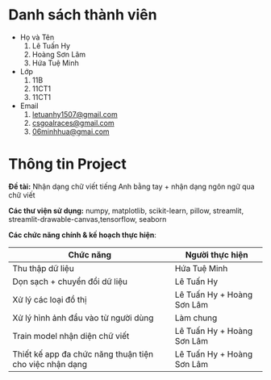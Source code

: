 # Danh sách thành viên

-   Họ và Tên
    1. Lê Tuấn Hy
    2. Hoàng Sơn Lâm
    3. Hứa Tuệ Minh
-   Lớp
    1. 11B
    2. 11CT1
    3. 11CT1
-   Email
    1. letuanhy1507@gmail.com
    2. csgoalraces@gmail.com
    3. 06minhhua@gmai.com

# Thông tin Project

**Đề tài:** Nhận dạng chữ viết tiếng Anh bằng tay + nhận dạng ngôn ngữ qua chữ viết

**Các thư viện sử dụng:** numpy, matplotlib, scikit-learn, pillow, streamlit, streamlit-drawable-canvas,tensorflow, seaborn

**Các chức năng chính & kế hoạch thực hiện**:

| Chức năng                                               | Người thực hiện            |
| ------------------------------------------------------- | -------------------------- |
| Thu thập dữ liệu                                        | Hứa Tuệ Minh               |
| Dọn sạch + chuyển đổi dữ liệu                           | Lê Tuấn Hy                 |
| Xử lý các loại đồ thị                                   | Lê Tuấn Hy + Hoàng Sơn Lâm |
| Xử lý hình ảnh đầu vào từ người dùng                    | Làm chung                  |
| Train model nhận diện chữ viết                          | Lê Tuấn Hy + Hoàng Sơn Lâm |
| Thiết kế app đa chức năng thuận tiện cho việc nhận dạng | Lê Tuấn Hy + Hoàng Sơn Lâm |
